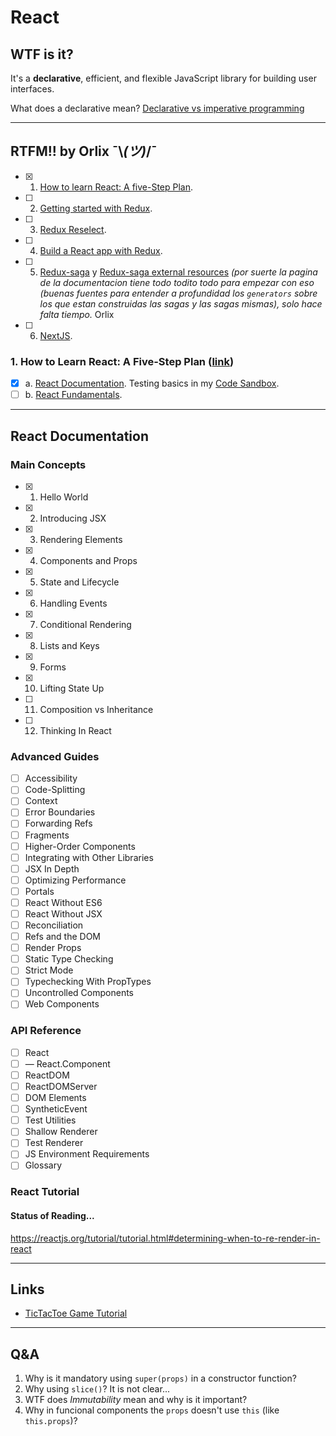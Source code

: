 # React

## WTF is it?

It's a **declarative**, efficient, and flexible JavaScript library for building user interfaces.

What does a declarative mean? [Declarative vs imperative programming](https://codeburst.io/declarative-vs-imperative-programming-a8a7c93d9ad2)

---

## RTFM!! by Orlix ¯\\_(ツ)_/¯

- [x] 1. [How to learn React: A five-Step Plan](https://www.lullabot.com/articles/how-to-learn-react).
- [ ] 2. [Getting started with Redux](https://egghead.io/courses/getting-started-with-redux).
- [ ] 3. [Redux Reselect](https://github.com/reduxjs/reselect).
- [ ] 4. [Build a React app with Redux](https://egghead.io/courses/build-a-react-app-with-redux).
- [ ] 5. [Redux-saga](https://redux-saga.js.org) y [Redux-saga external resources](https://redux-saga.js.org/docs/ExternalResources.html) _(por suerte la pagina de la documentacion tiene todo todito todo para empezar con eso (buenas fuentes para entender a profundidad los `generators` sobre los que estan construidas las sagas y las sagas mismas), solo hace falta tiempo._ Orlix
- [ ] 6. [NextJS](https://nextjs.org/learn).

### 1. How to Learn React: A Five-Step Plan ([link](https://www.lullabot.com/articles/how-to-learn-react))

- [x] a. [React Documentation](https://facebook.github.io/react/docs/installation.html). Testing basics in my [Code Sandbox](https://codesandbox.io/s/z6mm45q8nx).
- [ ] b. [React Fundamentals](https://reacttraining.com/online/react-fundamentals).

---

## React Documentation

### Main Concepts

- [x] 1. Hello World
- [x] 2. Introducing JSX
- [x] 3. Rendering Elements
- [x] 4. Components and Props
- [x] 5. State and Lifecycle
- [x] 6. Handling Events
- [x] 7. Conditional Rendering
- [x] 8. Lists and Keys
- [x] 9. Forms
- [x] 10. Lifting State Up
- [ ] 11. Composition vs Inheritance
- [ ] 12. Thinking In React

### Advanced Guides

- [ ] Accessibility
- [ ] Code-Splitting
- [ ] Context
- [ ] Error Boundaries
- [ ] Forwarding Refs
- [ ] Fragments
- [ ] Higher-Order Components
- [ ] Integrating with Other Libraries
- [ ] JSX In Depth
- [ ] Optimizing Performance
- [ ] Portals
- [ ] React Without ES6
- [ ] React Without JSX
- [ ] Reconciliation
- [ ] Refs and the DOM
- [ ] Render Props
- [ ] Static Type Checking
- [ ] Strict Mode
- [ ] Typechecking With PropTypes
- [ ] Uncontrolled Components
- [ ] Web Components

### API Reference

- [ ] React
- [ ] — React.Component
- [ ] ReactDOM
- [ ] ReactDOMServer
- [ ] DOM Elements
- [ ] SyntheticEvent
- [ ] Test Utilities
- [ ] Shallow Renderer
- [ ] Test Renderer
- [ ] JS Environment Requirements
- [ ] Glossary

### React Tutorial

#### Status of Reading...

<https://reactjs.org/tutorial/tutorial.html#determining-when-to-re-render-in-react>

---

## Links

- [TicTacToe Game Tutorial](https://reactjs.org/tutorial/tutorial.html)

---

## Q&A

1. Why is it mandatory using `super(props)` in a constructor function?
2. Why using `slice()`? It is not clear...
3. WTF does _Immutability_ mean and why is it important?
4. Why in funcional components the `props` doesn't use `this` (like `this.props`)?